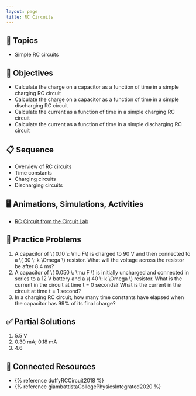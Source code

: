 ```yaml
---
layout: page
title: RC Circuits
---
```


## 🔖 Topics

* Simple RC circuits

## 🎯 Objectives

* Calculate the charge on a capacitor as a function of time in a simple charging RC circuit
* Calculate the charge on a capacitor as a function of time in a simple discharging RC circuit
* Calculate the current as a function of time in a simple charging RC circuit
* Calculate the current as a function of time in a simple discharging RC circuit

## 📋 Sequence

* Overview of RC circuits
* Time constants
* Charging circuits
* Discharging circuits

## 🖥️ Animations, Simulations, Activities

* [RC Circuit from the Circuit Lab](https://physics.bu.edu/~duffy/HTML5/RC_circuit.html)

## 📝 Practice Problems

1. A capacitor of \\( 0.10 \\: \mu F\\) is charged to 90 V and then connected to a \\( 30 \\: k \\Omega \\) resistor. What will the voltage across the resistor be after 8.4 ms?
2. A capacitor of \\( 0.050 \\: \\mu F \\) is initially uncharged and connected in series to a 12 V battery and a \\( 40 \\: k \\Omega \\) resistor. What is the current in the circuit at time t = 0 seconds? What is the current in the circuit at time t = 1 second?
3. In a charging RC circuit, how many time constants have elapsed when the capacitor has 99% of its final charge?

## ✅ Partial Solutions

1. 5.5 V
2. 0.30 mA; 0.18 mA
3. 4.6

## 📘 Connected Resources

* {% reference duffyRCCircuit2018 %}
* {% reference giambattistaCollegePhysicsIntegrated2020 %}
